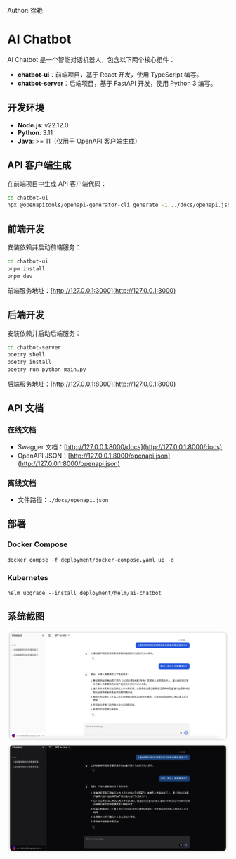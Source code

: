 Author: 徐艳

# AI Chatbot

AI Chatbot 是一个智能对话机器人，包含以下两个核心组件：
- **chatbot-ui**：前端项目，基于 React 开发，使用 TypeScript 编写。
- **chatbot-server**：后端项目，基于 FastAPI 开发，使用 Python 3 编写。

## 开发环境
- **Node.js**: v22.12.0
- **Python**: 3.11
- **Java**: >= 11（仅用于 OpenAPI 客户端生成）

## API 客户端生成

在前端项目中生成 API 客户端代码：
```bash
cd chatbot-ui
npx @openapitools/openapi-generator-cli generate -i ../docs/openapi.json -o ./lib/generated -g typescript-axios
```

## 前端开发

安装依赖并启动前端服务：
```bash
cd chatbot-ui
pnpm install
pnpm dev
```

前端服务地址：[http://127.0.0.1:3000](http://127.0.0.1:3000)

## 后端开发

安装依赖并启动后端服务：
```bash
cd chatbot-server
poetry shell
poetry install
poetry run python main.py 
```

后端服务地址：[http://127.0.0.1:8000](http://127.0.0.1:8000)

## API 文档

### 在线文档
- Swagger 文档：[http://127.0.0.1:8000/docs](http://127.0.0.1:8000/docs)
- OpenAPI JSON：[http://127.0.0.1:8000/openapi.json](http://127.0.0.1:8000/openapi.json)

### 离线文档
- 文件路径：`./docs/openapi.json`

## 部署

### Docker Compose

```
docker compse -f deployment/docker-compose.yaml up -d
```

### Kubernetes

```
helm upgrade --install deployment/helm/ai-chatbot
```

## 系统截图

![](docs/screenshots/light.png)
![](docs/screenshots/dark.png)